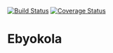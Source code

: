 [![Build Status](https://travis-ci.org/andela-sgaamuwa/Checkpoint-3.svg?branch=develop)](https://travis-ci.org/andela-sgaamuwa/Checkpoint-3)
[![Coverage Status](https://coveralls.io/repos/github/andela-sgaamuwa/Checkpoint-3/badge.svg?branch=develop)](https://coveralls.io/github/andela-sgaamuwa/Checkpoint-3?branch=develop)
# Ebyokola 
